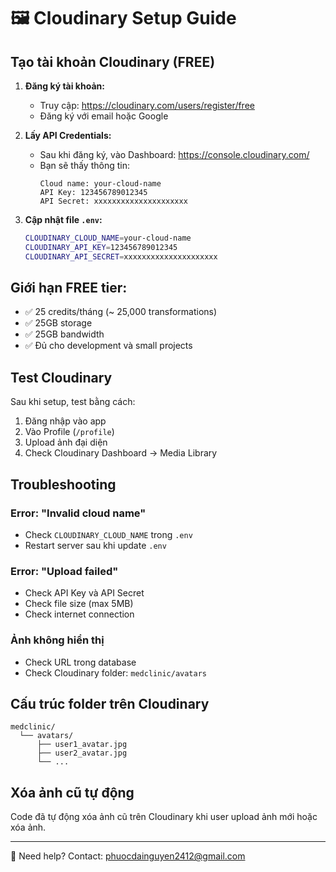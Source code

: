 # 🖼️ Cloudinary Setup Guide

## Tạo tài khoản Cloudinary (FREE)

1. **Đăng ký tài khoản:**
   - Truy cập: https://cloudinary.com/users/register/free
   - Đăng ký với email hoặc Google

2. **Lấy API Credentials:**
   - Sau khi đăng ký, vào Dashboard: https://console.cloudinary.com/
   - Bạn sẽ thấy thông tin:
     ```
     Cloud name: your-cloud-name
     API Key: 123456789012345
     API Secret: xxxxxxxxxxxxxxxxxxxxx
     ```

3. **Cập nhật file `.env`:**
   ```bash
   CLOUDINARY_CLOUD_NAME=your-cloud-name
   CLOUDINARY_API_KEY=123456789012345
   CLOUDINARY_API_SECRET=xxxxxxxxxxxxxxxxxxxxx
   ```

## Giới hạn FREE tier:

- ✅ 25 credits/tháng (~ 25,000 transformations)
- ✅ 25GB storage
- ✅ 25GB bandwidth
- ✅ Đủ cho development và small projects

## Test Cloudinary

Sau khi setup, test bằng cách:

1. Đăng nhập vào app
2. Vào Profile (`/profile`)
3. Upload ảnh đại diện
4. Check Cloudinary Dashboard → Media Library

## Troubleshooting

### Error: "Invalid cloud name"
- Check `CLOUDINARY_CLOUD_NAME` trong `.env`
- Restart server sau khi update `.env`

### Error: "Upload failed"
- Check API Key và API Secret
- Check file size (max 5MB)
- Check internet connection

### Ảnh không hiển thị
- Check URL trong database
- Check Cloudinary folder: `medclinic/avatars`

## Cấu trúc folder trên Cloudinary

```
medclinic/
  └── avatars/
      ├── user1_avatar.jpg
      ├── user2_avatar.jpg
      └── ...
```

## Xóa ảnh cũ tự động

Code đã tự động xóa ảnh cũ trên Cloudinary khi user upload ảnh mới hoặc xóa ảnh.

---

📧 Need help? Contact: phuocdainguyen2412@gmail.com
